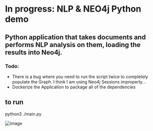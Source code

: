 # In progress: NLP & NEO4j Python demo

## Python application that takes documents and performs NLP analysis on them, loading the results into Neo4j. 


### Todo:

* There is a bug where you need to run the script twice to completely populate the Graph. I think I am using Neo4j Sessions improperly...
* Dockerize the Application to package all of the dependencies


## to run

python3 ./main.py


![image](https://user-images.githubusercontent.com/90913666/149382455-cc08804a-b54c-4e66-a81e-a84f6fc86182.png)
